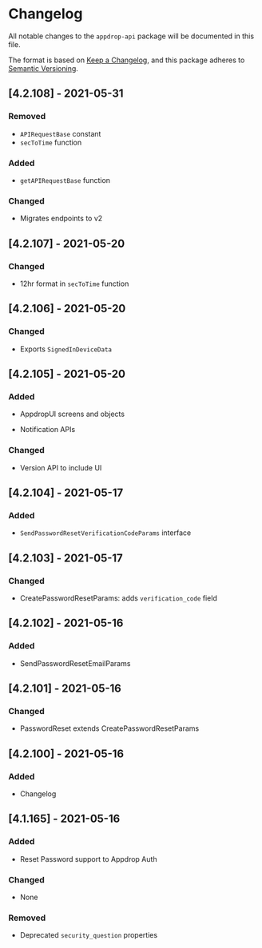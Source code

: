 # Changelog

All notable changes to the `appdrop-api` package will be documented in this file.

The format is based on [Keep a Changelog](https://keepachangelog.com/en/1.0.0/),
and this package adheres to [Semantic Versioning](https://semver.org/spec/v2.0.0.html).

## [4.2.108] - 2021-05-31

### Removed

- `APIRequestBase` constant
- `secToTime` function

### Added

- `getAPIRequestBase` function

### Changed

- Migrates endpoints to v2

## [4.2.107] - 2021-05-20

### Changed

- 12hr format in `secToTime` function

## [4.2.106] - 2021-05-20

### Changed

- Exports `SignedInDeviceData`

## [4.2.105] - 2021-05-20

### Added

- AppdropUI screens and objects

- Notification APIs

### Changed

- Version API to include UI

## [4.2.104] - 2021-05-17

### Added

- `SendPasswordResetVerificationCodeParams` interface

## [4.2.103] - 2021-05-17

### Changed

- CreatePasswordResetParams: adds `verification_code` field

## [4.2.102] - 2021-05-16

### Added

- SendPasswordResetEmailParams

## [4.2.101] - 2021-05-16

### Changed

- PasswordReset extends CreatePasswordResetParams

## [4.2.100] - 2021-05-16

### Added

- Changelog

## [4.1.165] - 2021-05-16

### Added

- Reset Password support to Appdrop Auth

### Changed

- None

### Removed

- Deprecated `security_question` properties